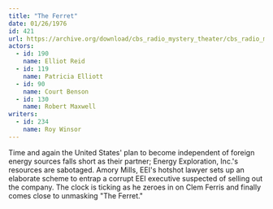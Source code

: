 ```yaml
---
title: "The Ferret"
date: 01/26/1976
id: 421
url: https://archive.org/download/cbs_radio_mystery_theater/cbs_radio_mystery_theater-0401-0450.zip/cbs_radio_mystery_theater-0401-0450%2Fcbsrmt_0421_the_ferret.mp3
actors:  
  - id: 190
    name: Elliot Reid  
  - id: 119
    name: Patricia Elliott  
  - id: 90
    name: Court Benson  
  - id: 130
    name: Robert Maxwell
writers:  
  - id: 234
    name: Roy Winsor
---
```

Time and again the United States' plan to become independent of foreign energy sources falls short as their partner; Energy Exploration, Inc.'s resources are sabotaged. Amory Mills, EEI's hotshot lawyer sets up an elaborate scheme to entrap a corrupt EEI executive suspected of selling out the company. The clock is ticking as he zeroes in on Clem Ferris and finally comes close to unmasking "The Ferret."